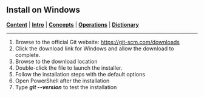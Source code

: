 ## Install on Windows
[**Content**](../README.md) |
[**Intro**](../01-Introduction) |
[**Concepts**](../02-Concepts) |
[**Operations**](../03-Operations) |
[**Dictionary**](../04-Appendix/dictionary.md)
________________________________________________________________________________

1. Browse to the official Git website: https://git-scm.com/downloads
2. Click the download link for Windows and allow the download to complete.
3. Browse to the download location
4. Double-click the file to launch the installer.
5. Follow the installation steps with the default options
6. Open PowerShell after the installation
7. Type ***git --version*** to test the installation